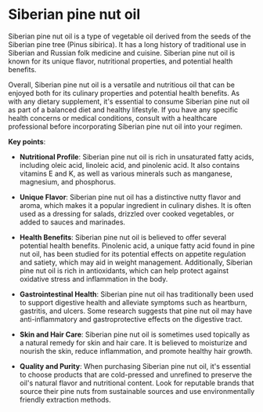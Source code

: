 # Siberian pine nut oil

Siberian pine nut oil is a type of vegetable oil derived from the seeds of the Siberian pine tree (Pinus sibirica). It has a long history of traditional use in Siberian and Russian folk medicine and cuisine. Siberian pine nut oil is known for its unique flavor, nutritional properties, and potential health benefits.

Overall, Siberian pine nut oil is a versatile and nutritious oil that can be enjoyed both for its culinary properties and potential health benefits. As with any dietary supplement, it's essential to consume Siberian pine nut oil as part of a balanced diet and healthy lifestyle. If you have any specific health concerns or medical conditions, consult with a healthcare professional before incorporating Siberian pine nut oil into your regimen.

**Key points**:

* **Nutritional Profile**: Siberian pine nut oil is rich in unsaturated fatty acids, including oleic acid, linoleic acid, and pinolenic acid. It also contains vitamins E and K, as well as various minerals such as manganese, magnesium, and phosphorus.

* **Unique Flavor**: Siberian pine nut oil has a distinctive nutty flavor and aroma, which makes it a popular ingredient in culinary dishes. It is often used as a dressing for salads, drizzled over cooked vegetables, or added to sauces and marinades.

* **Health Benefits**: Siberian pine nut oil is believed to offer several potential health benefits. Pinolenic acid, a unique fatty acid found in pine nut oil, has been studied for its potential effects on appetite regulation and satiety, which may aid in weight management. Additionally, Siberian pine nut oil is rich in antioxidants, which can help protect against oxidative stress and inflammation in the body.

* **Gastrointestinal Health**: Siberian pine nut oil has traditionally been used to support digestive health and alleviate symptoms such as heartburn, gastritis, and ulcers. Some research suggests that pine nut oil may have anti-inflammatory and gastroprotective effects on the digestive tract.

* **Skin and Hair Care**: Siberian pine nut oil is sometimes used topically as a natural remedy for skin and hair care. It is believed to moisturize and nourish the skin, reduce inflammation, and promote healthy hair growth.

* **Quality and Purity**: When purchasing Siberian pine nut oil, it's essential to choose products that are cold-pressed and unrefined to preserve the oil's natural flavor and nutritional content. Look for reputable brands that source their pine nuts from sustainable sources and use environmentally friendly extraction methods.
